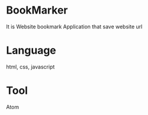 # BookMarker
It is Website bookmark Application that save website url
# Language
html, css, javascript
# Tool
Atom
